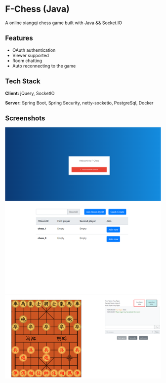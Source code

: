 
# F-Chess (Java)

A online xiangqi chess game built with Java && Socket.IO




## Features

- OAuth authentication
- Viewer supported
- Room chatting
- Auto reconnecting to the game



## Tech Stack

**Client:** jQuery, SocketIO

**Server:** Spring Boot, Spring Security, netty-socketio, PostgreSql, Docker



## Screenshots

![Login Screen](git_demo/img.png)
![Room List Screen](git_demo/img_1.png)
![Game Room Screen](git_demo/img_2.png)


